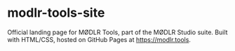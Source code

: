 # modlr-tools-site
Official landing page for MØDLR Tools, part of the MØDLR Studio suite. Built with HTML/CSS, hosted on GitHub Pages at https://modlr.tools.
